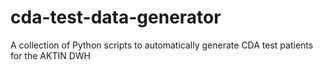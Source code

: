 # cda-test-data-generator
A collection of Python scripts to automatically generate CDA test patients for the AKTIN DWH
